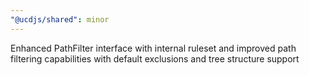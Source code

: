 ```yaml
---
"@ucdjs/shared": minor
---
```


Enhanced PathFilter interface with internal ruleset and improved path filtering capabilities with default exclusions and tree structure support
